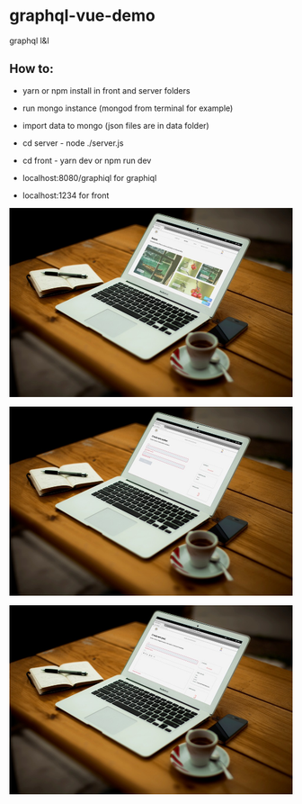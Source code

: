 # graphql-vue-demo
graphql l&amp;l

## How to:
- yarn or npm install in front and server folders
- run mongo instance (mongod from terminal for example)
- import data to mongo (json files are in data folder)
- cd server - node ./server.js
- cd front - yarn dev or npm run dev

- localhost:8080/graphiql for graphiql
- localhost:1234 for front

![alt front screen](/screenshots/front.jpg)

![alt front screen](/screenshots/createauthor.jpg)

![alt front screen](/screenshots/createpost.jpg)

